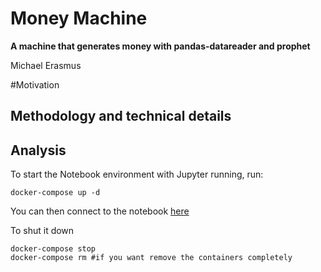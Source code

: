 # Money Machine

**A machine that generates money with pandas-datareader and prophet**

Michael Erasmus

#Motivation

## Methodology and technical details


## Analysis


To start the Notebook environment with Jupyter running, run:

```
docker-compose up -d
```

 You can then connect to the notebook [here](http://localhost:8688/notebooks/Buffer%20Discourse%20Data%20Analysis.ipynb#Plot-Distribution-of-posts-per-topic)

To shut it down
```
docker-compose stop
docker-compose rm #if you want remove the containers completely
```
